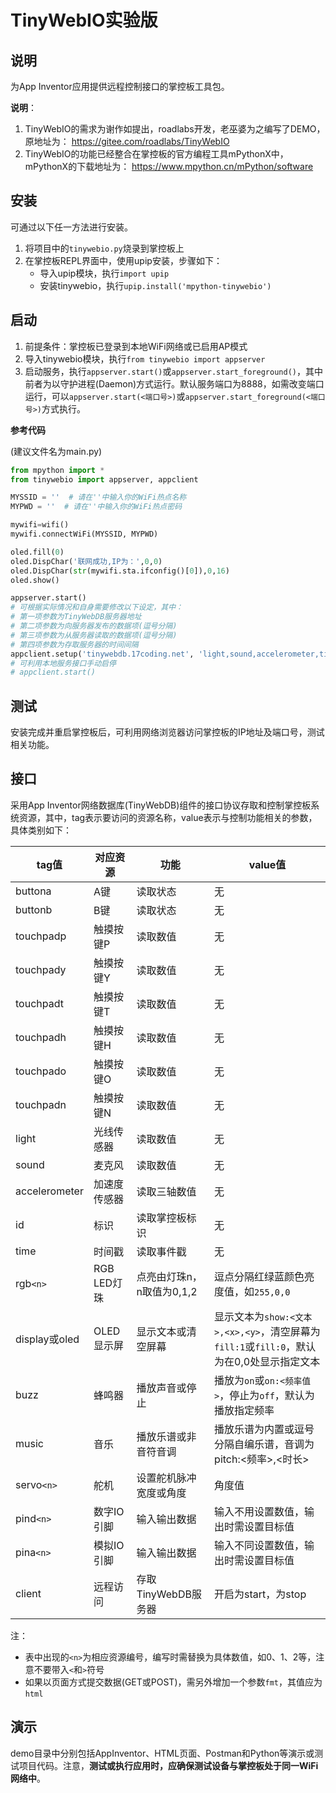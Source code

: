 # TinyWebIO实验版

## 说明
为App Inventor应用提供远程控制接口的掌控板工具包。

**说明**：
1. TinyWebIO的需求为谢作如提出，roadlabs开发，老巫婆为之编写了DEMO，原地址为：
https://gitee.com/roadlabs/TinyWebIO
2. TinyWebIO的功能已经整合在掌控板的官方编程工具mPythonX中，mPythonX的下载地址为：
https://www.mpython.cn/mPython/software

## 安装
可通过以下任一方法进行安装。
1. 将项目中的`tinywebio.py`烧录到掌控板上
2. 在掌控板REPL界面中，使用upip安装，步骤如下：
    * 导入upip模块，执行`import upip`
    * 安装tinywebio，执行`upip.install('mpython-tinywebio')`

## 启动

1. 前提条件：掌控板已登录到本地WiFi网络或已启用AP模式
2. 导入tinywebio模块，执行`from tinywebio import appserver`
3. 启动服务，执行`appserver.start()`或`appserver.start_foreground()`，其中前者为以守护进程(Daemon)方式运行。默认服务端口为8888，如需改变端口运行，可以`appserver.start(<端口号>)`或`appserver.start_foreground(<端口号>)`方式执行。



**参考代码**

(建议文件名为main.py)

```python
from mpython import *
from tinywebio import appserver, appclient

MYSSID = ''  # 请在''中输入你的WiFi热点名称
MYPWD = ''  # 请在''中输入你的WiFi热点密码

mywifi=wifi()
mywifi.connectWiFi(MYSSID, MYPWD)

oled.fill(0)
oled.DispChar('联网成功,IP为：',0,0)
oled.DispChar(str(mywifi.sta.ifconfig()[0]),0,16)
oled.show()

appserver.start()
# 可根据实际情况和自身需要修改以下设定，其中：
# 第一项参数为TinyWebDB服务器地址
# 第二项参数为向服务器发布的数据项(逗号分隔)
# 第三项参数为从服务器读取的数据项(逗号分隔)
# 第四项参数为存取服务器的时间间隔
appclient.setup('tinywebdb.17coding.net', 'light,sound,accelerometer,time', 'rgb0,rgb1,rgb2,display,buzz,music', 1000)
# 可利用本地服务接口手动启停
# appclient.start()
```

## 测试

安装完成并重启掌控板后，可利用网络浏览器访问掌控板的IP地址及端口号，测试相关功能。

## 接口

采用App Inventor网络数据库(TinyWebDB)组件的接口协议存取和控制掌控板系统资源，其中，tag表示要访问的资源名称，value表示与控制功能相关的参数，具体类别如下：

| tag值         | 对应资源     | 功能                      | value值                                                      |
| ------------- | ------------ | ------------------------- | ------------------------------------------------------------ |
| buttona       | A键          | 读取状态                  | 无                                                           |
| buttonb       | B键          | 读取状态                  | 无                                                           |
| touchpadp     | 触摸按键P    | 读取数值                  | 无                                                           |
| touchpady     | 触摸按键Y    | 读取数值                  | 无                                                           |
| touchpadt     | 触摸按键T    | 读取数值                  | 无                                                           |
| touchpadh     | 触摸按键H    | 读取数值                  | 无                                                           |
| touchpado     | 触摸按键O    | 读取数值                  | 无                                                           |
| touchpadn     | 触摸按键N    | 读取数值                  | 无                                                           |
| light         | 光线传感器   | 读取数值                  | 无                                                           |
| sound         | 麦克风       | 读取数值                  | 无                                                           |
| accelerometer | 加速度传感器 | 读取三轴数值              | 无                                                           |
| id | 标识 | 读取掌控板标识 | 无 |
| time | 时间戳 | 读取事件戳 | 无 |
| rgb`<n>`      | RGB LED灯珠  | 点亮由灯珠n，n取值为0,1,2 | 逗点分隔红绿蓝颜色亮度值，如`255,0,0`                        |
| display或oled | OLED显示屏   | 显示文本或清空屏幕        | 显示文本为`show:<文本>,<x>,<y>`，清空屏幕为`fill:1`或`fill:0`，默认为在0,0处显示指定文本 |
| buzz          | 蜂鸣器       | 播放声音或停止            | 播放为`on`或`on:<频率值>`，停止为`off`，默认为播放指定频率   |
| music         | 音乐         | 播放乐谱或非音符音调      | 播放乐谱为内置或逗号分隔自编乐谱，音调为pitch:<频率>,<时长>  |
| servo`<n>`      | 舵机         | 设置舵机脉冲宽度或角度    | 角度值 |
| pind`<n>`     | 数字IO引脚   | 输入输出数据              | 输入不用设置数值，输出时需设置目标值                         |
| pina`<n>`     | 模拟IO引脚   | 输入输出数据              | 输入不同设置数值，输出时需设置目标值                         |
| client | 远程访问 | 存取TinyWebDB服务器 | 开启为start，为stop |

注：

* 表中出现的`<n>`为相应资源编号，编写时需替换为具体数值，如0、1、2等，注意不要带入`<`和`>`符号
* 如果以页面方式提交数据(GET或POST)，需另外增加一个参数`fmt`，其值应为`html`

## 演示

demo目录中分别包括AppInventor、HTML页面、Postman和Python等演示或测试项目代码。注意，**测试或执行应用时，应确保测试设备与掌控板处于同一WiFi网络中**。
